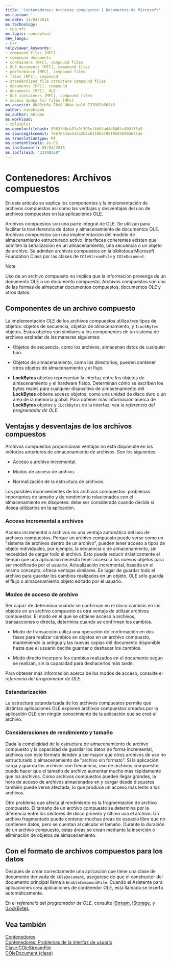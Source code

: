 ```yaml
---
title: 'Contenedores: Archivos compuestos | Documentos de Microsoft'
ms.custom: ''
ms.date: 11/04/2016
ms.technology:
- cpp-mfc
ms.topic: conceptual
dev_langs:
- C++
helpviewer_keywords:
- compound files [MFC]
- compound documents
- containers [MFC], compound files
- OLE documents [MFC], compound files
- performance [MFC], compound files
- files [MFC], compound
- standardized file structure compound files
- documents [MFC], compound
- documents [MFC], OLE
- OLE containers [MFC], compound files
- access modes for files [MFC]
ms.assetid: 8b83cb3e-76c8-4bbe-ba16-737092b36f49
author: mikeblome
ms.author: mblome
ms.workload:
- cplusplus
ms.openlocfilehash: 8983fd8cb51a9f305ef4b0fad4d546fc8091f5a5
ms.sourcegitcommit: 76b7653ae443a2b8eb1186b789f8503609d6453e
ms.translationtype: MT
ms.contentlocale: es-ES
ms.lasthandoff: 05/04/2018
ms.locfileid: "33348350"
---
```

# <a name="containers-compound-files"></a>Contenedores: Archivos compuestos
En este artículo se explica los componentes y la implementación de archivos compuestos así como las ventajas y desventajas del uso de archivos compuestos en las aplicaciones OLE.  
  
 Archivos compuestos son una parte integral de OLE. Se utilizan para facilitar la transferencia de datos y almacenamiento de documentos OLE. Archivos compuestos son una implementación del modelo de almacenamiento estructurado activo. Interfaces coherentes existen que admiten la serialización en un almacenamiento, una secuencia o un objeto de archivo. Se admiten archivos compuestos en la biblioteca Microsoft Foundation Class por las clases de `COleStreamFile` y `COleDocument`.  
  
> [!NOTE]
>  Uso de un archivo compuesto no implica que la información provenga de un documento OLE o un documento compuesto. Archivos compuestos son una de las formas de almacenar documentos compuestos, documentos OLE y otros datos.  
  
##  <a name="_core_components_of_a_compound_file"></a> Componentes de un archivo compuesto  
 La implementación OLE de los archivos compuestos utiliza tres tipos de objetos: objetos de secuencia, objetos de almacenamiento, y `ILockBytes` objetos. Estos objetos son similares a los componentes de un sistema de archivos estándar de las maneras siguientes:  
  
-   Objetos de secuencia, como los archivos, almacenan datos de cualquier tipo.  
  
-   Objetos de almacenamiento, como los directorios, pueden contener otros objetos de almacenamiento y el flujo.  
  
-   **LockBytes** objetos representan la interfaz entre los objetos de almacenamiento y el hardware físico. Determinan cómo se escriben los bytes reales para cualquier dispositivo de almacenamiento del **LockBytes** obtiene acceso objetos, como una unidad de disco duro o un área de la memoria global. Para obtener más información acerca de **LockBytes** objetos y `ILockBytes` de la interfaz, vea la *referencia del programador de OLE*.  
  
##  <a name="_core_advantages_and_disadvantages_of_compound_files"></a> Ventajas y desventajas de los archivos compuestos  
 Archivos compuestos proporcionan ventajas no está disponible en los métodos anteriores de almacenamiento de archivos. Son los siguientes:  
  
-   Acceso a archivo incremental.  
  
-   Modos de acceso de archivo.  
  
-   Normalización de la estructura de archivos.  
  
 Los posibles inconvenientes de los archivos compuestos: problemas importantes de tamaño y de rendimiento relacionados con el almacenamiento en disquetes: debe ser considerada cuando decida si desea utilizarlos en la aplicación.  
  
###  <a name="_core_incremental_access_to_files"></a> Acceso incremental a archivos  
 Acceso incremental a archivos es una ventaja automática del uso de archivos compuestos. Porque un archivo compuesto puede verse como un "sistema de archivos dentro de un archivo", pueden tener acceso a tipos de objeto individuales, por ejemplo, la secuencia o de almacenamiento, sin necesidad de cargar todo el archivo. Esto puede reducir drásticamente el tiempo que una aplicación necesita tener acceso a los nuevos objetos para ser modificado por el usuario. Actualización incremental, basada en el mismo concepto, ofrece ventajas similares. En lugar de guardar todo el archivo para guardar los cambios realizados en un objeto, OLE sólo guarda el flujo o almacenamiento objeto editado por el usuario.  
  
###  <a name="_core_file_access_modes"></a> Modos de acceso de archivo  
 Ser capaz de determinar cuándo se confirman en el disco cambios en los objetos en un archivo compuesto es otra ventaja de utilizar archivos compuestos. El modo en el que se obtiene acceso a archivos, transacciones o directa, determina cuando se confirman los cambios.  
  
-   Modo de transacción utiliza una operación de confirmación en dos fases para realizar cambios en objetos en un archivo compuesto, manteniendo la antigua y las nuevas copias del documento disponible hasta que el usuario decide guardar o deshacer los cambios.  
  
-   Modo directo incorpora los cambios realizados en el documento según se realizan, sin la capacidad para deshacerlos más tarde.  
  
 Para obtener más información acerca de los modos de acceso, consulte el *referencia del programador de OLE*.  
  
###  <a name="_core_standardization"></a> Estandarización  
 La estructura estandarizada de los archivos compuestos permite que distintas aplicaciones OLE exploren archivos compuestos creados por la aplicación OLE con ningún conocimiento de la aplicación que se creó el archivo.  
  
###  <a name="_core_size_and_performance_considerations"></a> Consideraciones de rendimiento y tamaño  
 Dada la complejidad de la estructura de almacenamiento de archivo compuesto y la capacidad de guardar los datos de forma incremental, archivos con este formato tienden a ser mayor que otros archivos de uso no estructurado o almacenamiento de "archivo sin formato". Si la aplicación carga y guarda los archivos con frecuencia, uso de archivos compuestos puede hacer que el tamaño de archivo aumentar mucho más rápidamente que los archivos. Como archivos compuestos pueden llegar grandes, la hora de acceso de archivos almacenados en y cargar desde disquetes también puede verse afectada, lo que produce un acceso más lento a los archivos.  
  
 Otro problema que afecta al rendimiento es la fragmentación de archivo compuesto. El tamaño de un archivo compuesto se determina por la diferencia entre los sectores de disco primero y último usa el archivo. Un archivo fragmentado puede contener muchas áreas de espacio libre que no contienen datos, pero se cuentan al calcular el tamaño. Durante la duración de un archivo compuesto, estas áreas se crean mediante la inserción o eliminación de objetos de almacenamiento.  
  
##  <a name="_core_using_compound_files_format_for_your_data"></a> Con el formato de archivos compuestos para los datos  
 Después de crear correctamente una aplicación que tiene una clase de documento derivada de `COleDocument`, asegúrese de que el constructor del documento principal llama a `EnableCompoundFile`. Cuando el Asistente para aplicaciones crea aplicaciones de contenedor OLE, esta llamada se inserta automáticamente.  
  
 En el *referencia del programador de OLE*, consulte [IStream](http://msdn.microsoft.com/library/windows/desktop/aa380034), [IStorage](http://msdn.microsoft.com/library/windows/desktop/aa380015), y [ILockBytes](http://msdn.microsoft.com/library/windows/desktop/aa379238).  
  
## <a name="see-also"></a>Vea también  
 [Contenedores](../mfc/containers.md)   
 [Contenedores: Problemas de la interfaz de usuario](../mfc/containers-user-interface-issues.md)   
 [Clase COleStreamFile](../mfc/reference/colestreamfile-class.md)   
 [COleDocument (clase)](../mfc/reference/coledocument-class.md)

